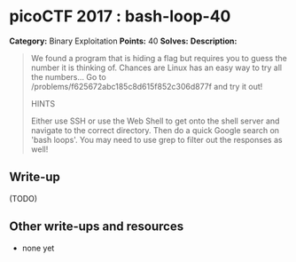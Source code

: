 # picoCTF 2017 : bash-loop-40

**Category:** Binary Exploitation
**Points:** 40
**Solves:**
**Description:**

> We found a program that is hiding a flag but requires you to guess the number it is thinking of. Chances are Linux has an easy way to try all the numbers... Go to /problems/f625672abc185c8d615f852c306d877f and try it out!
>
>
>  HINTS
>
> Either use SSH or use the Web Shell to get onto the shell server and navigate to the correct directory. Then do a quick Google search on 'bash loops'. You may need to use grep to filter out the responses as well!


## Write-up

(TODO)

## Other write-ups and resources

* none yet
